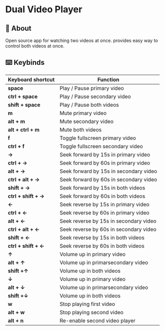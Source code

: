 # Dual Video Player

## 🚀 About

Open source app for watching two videos at once. provides easy way to control both videos at once.

## ⌨️ Keybinds

| Keyboard shortcut | Function |
| ------------------| -------- |
| <strong> space                    </strong>  | Play / Pause primary video             |
| <strong> ctrl + space             </strong>  | Play / Pause secondary video           |
| <strong> shift + space            </strong>  | Play / Pause both videos               |
| <strong> m                        </strong>  | Mute primary video                     |
| <strong> alt + m                  </strong>  | Mute secondary video                   |
| <strong> alt + ctrl + m           </strong>  | Mute both videos                       |
| <strong> f                        </strong>  | Toggle fullscreen primary video        |
| <strong> ctrl + f                 </strong>  | Toggle fullscreen secondary video      |
| <strong> &rarr;                   </strong>  | Seek forward by 15s in primary video   |
| <strong> ctrl + &rarr;            </strong>  | Seek forward by 60s in primary video   |
| <strong> alt + &rarr;             </strong>  | Seek forward by 15s in secondary video |
| <strong> ctrl + alt + &rarr;      </strong>  | Seek forward by 60s in secondary video |
| <strong> shift + &rarr;           </strong>  | Seek forward by 15s in both videos     |
| <strong> ctrl + shift + &rarr;    </strong>  | Seek forward by 60s in both videos     |
| <strong> &larr;                   </strong>  | Seek reverse by 15s in primary video   |
| <strong> ctrl + &larr;            </strong>  | Seek reverse by 60s in primary video   |
| <strong> alt + &larr;             </strong>  | Seek reverse by 15s in secondary video |
| <strong> ctrl + alt + &larr;      </strong>  | Seek reverse by 60s in secondary video |
| <strong> shift + &larr;           </strong>  | Seek reverse by 15s in both videos     |
| <strong> ctrl + shift + &larr;    </strong>  | Seek reverse by 60s in both videos     |
| <strong> &uarr;                   </strong>  | Volume up in primary video             |
| <strong> alt + &uarr;             </strong>  | Volume up in primarsecondary video     |
| <strong> shift +&uarr;            </strong>  | Volume up in both videos               |
| <strong> &darr;                   </strong>  | Volume up in primary video             |
| <strong> alt + &darr;             </strong>  | Volume up in primarsecondary video     |
| <strong> shift +&darr;            </strong>  | Volume up in both videos               |
| <strong> w                        </strong>  | Stop playing first video               |
| <strong> alt + w                  </strong>  | Stop playing second video              |
| <strong> alt + n                  </strong>  | Re-enable second video player          |